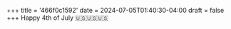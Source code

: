 +++
title = '466f0c1592'
date = 2024-07-05T01:40:30-04:00
draft = false
+++
Happy 4th of July 🇺🇸🇺🇸🇺🇸